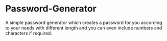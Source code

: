 # Password-Generator
A simple password generator which creates a password for you according to your needs with different length and you can even include numbers and characters if required.
